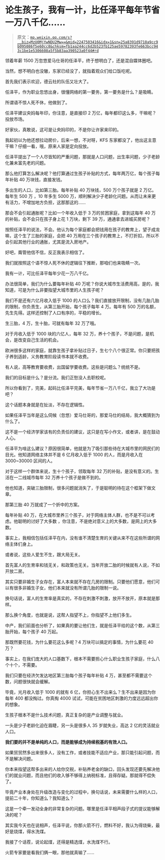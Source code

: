 # 论生孩子，我有一计，比任泽平每年节省一万八千亿......

> 原文：[`mp.weixin.qq.com/s?__biz=MzU0MjYwNDU2Mw==&mid=2247503416&idx=1&sn=25a8391d9718a9cc9b095086f5e60cc8&chksm=fb1aa244cc6d2b523fb125ae59782393fe663bcc943c1be1e5306608a5f5b83aa390523a0f44#rd`](http://mp.weixin.qq.com/s?__biz=MzU0MjYwNDU2Mw==&mid=2247503416&idx=1&sn=25a8391d9718a9cc9b095086f5e60cc8&chksm=fb1aa244cc6d2b523fb125ae59782393fe663bcc943c1be1e5306608a5f5b83aa390523a0f44#rd)

领着年薪 1500 万忽悠爱马仕哥的任泽平，终于想明白了，还是混自媒体圈吧。

当然，想不明白也没辙，东家已经没了，就指着观众们给口饭吃呢。

首先我们表示欢迎，德云社的队伍又壮大了。

任泽平，作为职业忽悠出身，很懂网络的第一要务，第一要务是什么？是吸睛。

所谓语不惊人死不休，他做到了。

任泽平建议央妈每年印，你注意，是直接印 2 万亿，每年都印这么多，干嘛呢？投放市场。

好家伙，真敢说，这可是让央妈印的，不是你让许家来印的。

我起初以为他还想拉动房价，后来一想，不对呀，KFS 东家都没了，他出这主意干嘛？仔细一看，哦，原来人家是定向投放。

任泽平提出了一个人尽皆知的严重问题，那就是人口问题，出生率问题，少子老龄化兼未富先老的问题。

那么他打算怎么解决呢？他打算通过生孩子补贴的方式，每年两万亿，每个孩子每年补贴 40 万块钱，直接发钱。

多出生的人口，比如第三胎。每年补贴 40 万块钱，500 万个孩子就是 2 万亿。每年生 500 万 ，10 年多生 5000 万，顺利解决少子老龄化问题。从而让未来更有活力，不增加地方负担，这那那这的......

那会不会引起通胀呢？比如一个年收入低于 3 万的贫困家庭，拿到这每年 40 万的补贴，会不会只在孩子身上花 1 万块，剩下 39 万，通通拿去进城买房呢？

按照任泽平的说法，不会。他认为每个家庭都会把钱用在孩子的教育上，望子成龙嘛，这个生了三胎的家庭，会把 40 万用在三个孩子的教育上，不打折扣，所以不会引起其他行业的通胀，尤其是流入房地产。

好吧，甭管他信不信，反正我表示相信了。

我们就按照这个语不惊人死不休的逻辑往下推断，那咱们也来吸睛一次。

我有一计，可比任泽平每年少花一万八千亿。

办法很简单，我们为什么要每年补贴 40 万呢？你说大城市生活费用高，是的，我知道，可是为什么非要指望大城市里的人生孩子呢？

我们不是还有六亿月收入低于 1000 的人口么？我们直接放开限制，没有几胎几胎的限制，你负责生，从第三胎开始，每个孩子每年 4 万。每年有 500 万的名额，先生先得。这样还控制了人口有序的，平稳的增长。

生三胎，4 万，生十胎，可就有每年 32 万了哦。

对于月收入低于 1000 块的六亿人，每年 32 万，养十个孩子，不是问题，是机会，是改变自己生活的机会。

欧洲很多这样的家庭，就靠生孩子拿补贴过日子，生七个八个很正常。你只要把孩子养到适龄，义务教育阶段读书本就不收费。

有人说，高等教育要收费，出国留学要收费。这些是问题么？统统不是。

我们的目标是什么？是分流。我们正愁没人去职校呢。

所以你看到了，完美，起码比任泽平完美，每年节省一万八千亿，我立了大功是吧？

这个话题本身就是在扯淡，不存在逻辑性。

如果任泽平当年是这么伺候（忽悠）爱马仕哥的，那爱马仕的结局，我大概猜到为什么了。

这不是一个经济学家该有的负责任的建议，这只是在写小作文，或者讲，是在鼓动人心。

任泽平为啥这么建议？原因很简单，他就是为了吸引那些待在大城市里的网民们的目光。他知道网络主体并不是 6 亿月收入低于 1000 的人，而是月收入在 3000~30000 区间的人。

对于这样一个群体来说，生十个孩子，领取每年 32 万的补贴，是没有意义的。生活在一二线城市每年 32 万养十个孩子是做不到的。

他也知道，突破三胎限制，很多问题就消失了，于是聪明的待在这个框架下做文章。

那第三胎 40 万就成了一个折中的方案。

每年补贴 40 万，在大城市里养三个孩子，对于网络主体人群，也不是不可以考虑。他聪明的讨好了大多数 ，你注意，不是绝对意义上的大多数，是网上的大多数。

事实上，我相信包括任泽平在内，没有谁不清楚生育的关键从来不在这些所谓的网络主体们身上。

或者说，这些人爱生不生，跟大局无关。

首先富人的生育率和钱无关，和政策也无关。当年开放二胎的时候就有人说，不如开放二房。

其实只要非婚生子女存在，富人本来就不存在几房的限制。只要他们愿意，他们可以有很多非婚生子女，他们本来就没有所谓几胎的限制一说。

换句话说，富人的生育率是真实的，不存在刺激不刺激，放开不放开，原本就是那样。

那么换个角度，也就是说，这帮人指望不上，你指望不上他们多生。

中产，我们前面也分析了，如果真的要让他们生，就是任泽平给的这个数，从第三胎开始，每个孩子 40 万起。

那既然要花钱，为什么要花这么多呢？4 万块可以搞定的事情，为什么要花 40 万？

事实上，在我们庞大的人口基数下，根本不需要担心什么职业生孩子家庭，什么八个十个，不需要。

我们只要在经济欠发达地区第三胎每个孩子每年补贴 4 万，甚至都不需要这个数，问题很快就会缓解。

毕竟，光月收入低于 1000 的就有 6 亿，你担心生不出来么？生不出来是因为你每年 400 都没掏过。你真掏 4000 试试，可能在贫困地区刺激的力度远远超出你的想象。

生孩子根本不是什么技术问题，真正复杂的是产业调整与就业。

一头是少子老龄化迫在眉睫，另一头是很多人 35 岁就失业，高达 2 亿的灵活就业人口。

**我们要的并不是单纯的人口，而是能够成为持续税基的有效人口。** 

如果贸贸然多出来很多人，没有工作，或者技能不适应产业，那只能引起问题，而不是解决问题。

你本来指望这帮多出来的人给你交税，补贴养老金的缺口，回头发现还要先解决他们的就业问题，而且他们的收入够不够得上纳税标准，且得存疑。那就得不偿失了。

毕竟产业本身处在升级改造与变化的过程中，换句话说，未来需要什么样的人口，提前二十年，你知道么？我知道么？

这是一个牵一发动全身的非常复杂的问题。哪里是任泽平相声段子式的提议能够解决的呢？

其实我今天也在说相声，任泽平说，你那火箭不行，燃料不好，我认为得烧柴，最好是烧煤，得水洗煤。

我接了个话茬，说论起煤，还得是精选煤，水洗煤不行。

火箭专家要是看我们俩一眼，那他就真输了......